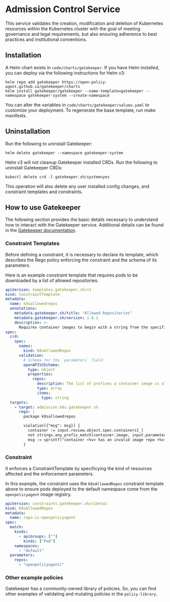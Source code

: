 # Admission Control Service

This service validates the creation, modification and deletion of Kubernetes
resources within the Kubernetes cluster with the goal of meeting governance
and legal requirements, but also ensuring adherence to best practices and
institutional conventions.

## Installation

A Helm chart exists in `code/charts/gatekeeper`. If you have Helm installed,
you can deploy via the following instructions for Helm v3:

```shell
helm repo add gatekeeper https://open-policy-agent.github.io/gatekeeper/charts
helm install gatekeeper/gatekeeper --name-template=gatekeeper --namespace gatekeeper-system --create-namespace
```

You can alter the variables in `code/charts/gatekeeper/values.yaml` to
customize your deployment. To regenerate the base template, run make manifests.

## Uninstallation

Run the following to uninstall Gatekeeper:

```shell
helm delete gatekeeper --namespace gatekeeper-system
```

Helm v3 will not cleanup Gatekeeper installed CRDs. Run the following to
uninstall Gatekeeper CRDs:

```shell
kubectl delete crd -l gatekeeper.sh/system=yes
```

This operation will also delete any user installed config changes, and
constraint templates and constraints.

## How to use Gatekeeper

The following section provides the basic details necessary to understand how to
interact with the Gatekeeper service. Additional details can be found in the
[Gatekeeper documentation](https://open-policy-agent.github.io/gatekeeper/website/docs/howto/).

### Constraint Templates

Before defining a constraint, it is necessary to declare its template, which
describes the Rego policy enforcing the constraint and the schema of its
parameters.

Here is an example constraint template that requires pods to be downloaded by a
list of allowed repositories:

```yaml
apiVersion: templates.gatekeeper.sh/v1
kind: ConstraintTemplate
metadata:
  name: k8sallowedrepos
  annotations:
    metadata.gatekeeper.sh/title: "Allowed Repositories"
    metadata.gatekeeper.sh/version: 1.0.1
    description: >-
      Requires container images to begin with a string from the specified list.
spec:
  crd:
    spec:
      names:
        kind: K8sAllowedRepos
      validation:
        # Schema for the `parameters` field
        openAPIV3Schema:
          type: object
          properties:
            repos:
              description: The list of prefixes a container image is allowed to have.
              type: array
              items:
                type: string
  targets:
    - target: admission.k8s.gatekeeper.sh
      rego: |
        package k8sallowedrepos

        violation[{"msg": msg}] {
          container := input.review.object.spec.containers[_]
          not strings.any_prefix_match(container.image, input.parameters.repos)
          msg := sprintf("container <%v> has an invalid image repo <%v>, allowed repos are %v", [container.name, container.image, input.parameters.repos])
        }
```

### Constraint

It enforces a ConstraintTemplate by specificying the kind of resources affected
and the enforcement parameters.

In this example, the constraint uses the `K8sAllowedRepos` constraint template
above to ensure pods deployed to the default namespace come from the
`openpolicyagent` image registry.

```yaml
apiVersion: constraints.gatekeeper.sh/v1beta1
kind: K8sAllowedRepos
metadata:
  name: repo-is-openpolicyagent
spec:
  match:
    kinds:
      - apiGroups: [""]
        kinds: ["Pod"]
    namespaces:
      - "default"
  parameters:
    repos:
      - "openpolicyagent/"
```

### Other example policies

Gatekeeper has a community-owned library of policies. So, you can find
other examples of validating and mutating policies in the `policy-library`.
